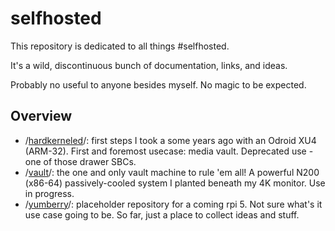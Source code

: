 # selfhosted

This repository is dedicated to all things #selfhosted. 

It's a wild, discontinuous bunch of documentation, links, and ideas. 

Probably no useful to anyone besides myself. No magic to be expected. 

## Overview
* /[hardkerneled](hardkerneled/README.md)/: first steps I took a some years ago with an Odroid XU4 (ARM-32). First and foremost usecase: media vault. Deprecated use - one of those drawer SBCs. 
* /[vault](vault/README.md)/: the one and only vault machine to rule 'em all! A powerful N200 (x86-64) passively-cooled system I planted beneath my 4K monitor. Use in progress. 
* /[yumberry](yumberry/README.md)/: placeholder repository for a coming rpi 5. Not sure what's it use case going to be. So far, just a place to collect ideas and stuff.